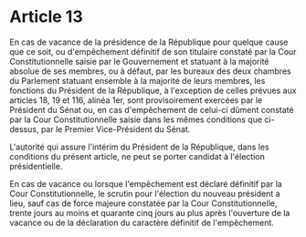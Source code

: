 # Article 13

En cas de vacance de la présidence de la République pour quelque cause que ce soit, ou d'empêchement définitif de son titulaire constaté par la Cour Constitutionnelle
saisie par le Gouvernement et statuant à la majorité absolue de ses membres, ou à défaut, par les bureaux des deux chambres du Parlement statuant ensemble à la
majorité de leurs membres, les fonctions du Président de la République, à l'exception de celles prévues aux articles 18, 19 et 116, alinéa 1er, sont provisoirement exercées par le Président du Sénat ou, en cas d'empêchement de celui-ci dûment constaté par la Cour Constitutionnelle saisie dans les mêmes conditions que ci-dessus, par le
Premier Vice-Président du Sénat.

L'autorité qui assure l'intérim du Président de la République, dans les conditions du présent article, ne peut se porter candidat à l'élection présidentielle.

En cas de vacance ou lorsque l'empêchement est déclaré définitif par la Cour Constitutionnelle, le scrutin pour l'élection du nouveau président a lieu, sauf cas de
force majeure constatée par la Cour Constitutionnelle, trente jours au moins et quarante cinq jours au plus après l'ouverture de la vacance ou de la déclaration du
caractère définitif de l'empêchement.
